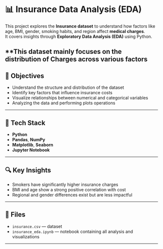 # 📊 Insurance Data Analysis (EDA)

This project explores the **Insurance dataset** to understand how factors like age, BMI, gender, smoking habits, and region affect **medical charges**.  
It covers insights through **Exploratory Data Analysis (EDA)** using Python.

**This dataset mainly focuses on the distribution of Charges across various factors
---

## 🧠 Objectives
- Understand the structure and distribution of the dataset  
- Identify key factors that influence insurance costs  
- Visualize relationships between numerical and categorical variables  
- Analyzing the data and performing plots operations
---

## 🧰 Tech Stack
- **Python**
- **Pandas**, **NumPy**
- **Matplotlib**, **Seaborn**
- **Jupyter Notebook**

---

## 🔍 Key Insights
- Smokers have significantly higher insurance charges  
- BMI and age show a strong positive correlation with cost  
- Regional and gender differences exist but are less impactful  

---

## 📁 Files
- `insurance.csv` — dataset  
- `insurance_eda.ipynb` — notebook containing all analysis and visualizations  

---
